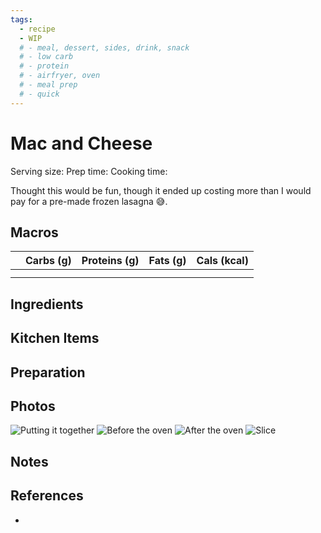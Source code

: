 ```yaml
---
tags:
  - recipe
  - WIP
  # - meal, dessert, sides, drink, snack
  # - low carb
  # - protein
  # - airfryer, oven
  # - meal prep
  # - quick
---
```

# Mac and Cheese

Serving size:
Prep time:
Cooking time:

Thought this would be fun, though it ended up costing more than I would pay for a pre-made frozen lasagna 😅.

## Macros

|  | Carbs (g) | Proteins (g) | Fats (g) | Cals (kcal) |
| --- | --- | --- | --- | --- |
|  |  |  |  |  |
|  |  |  |  |  |

## Ingredients

## Kitchen Items

## Preparation

## Photos

![Putting it together](https://media.discordapp.net/attachments/1259711992847929372/1259723430971047936/5A935D6C-B1D4-4DB5-8805-BE4A1E3E61F1.jpg?ex=668cb85e&is=668b66de&hm=3d24291490f20635a4b2a0dbc7c4237652d2cb34630d9f207035792ae4de8354&=&format=webp&width=810&height=1080)
![Before the oven](https://media.discordapp.net/attachments/1259711992847929372/1259723165492576308/9D455CFD-355E-41CF-B65B-58B6167130B6.jpg?ex=668cb81f&is=668b669f&hm=027cf72f9c7645b7634ed5a28ba4c96a74ef8090d752cfa169d7aef9af993c13&=&format=webp&width=810&height=1080)
![After the oven](https://media.discordapp.net/attachments/1259711992847929372/1259723166809587733/39A7BF48-F782-4977-9FE7-A0E2312875CE.jpg?ex=668cb81f&is=668b669f&hm=fb06d7daa9f9bb0e29a4fdf992322e37a19f4224b2fb611e91113dd3f8b0cb74&=&format=webp&width=810&height=1080)
![Slice](https://media.discordapp.net/attachments/1259711992847929372/1259723432380334090/5356E01E-F7A7-45A0-B097-7483B4307B21.jpg?ex=668cb85e&is=668b66de&hm=9d36dc14c14c2a0a30da38f334eea94e129a8c91ffc399502529f1e92d848106&=&format=webp&width=810&height=1080)

## Notes

## References

- []()